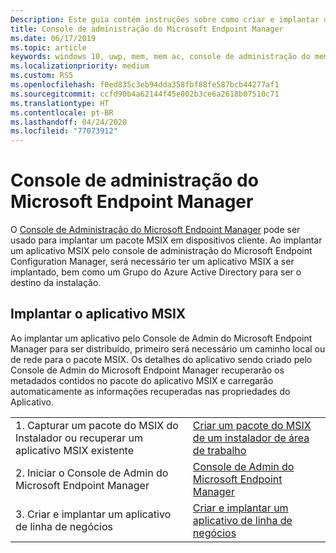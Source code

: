 ```yaml
---
Description: Este guia contém instruções sobre como criar e implantar um aplicativo MSIX com o Console de Administração do Microsoft Endpoint Manager
title: Console de administração do Microsoft Endpoint Manager
ms.date: 06/17/2019
ms.topic: article
keywords: windows 10, uwp, mem, mem ac, console de administração do mem, aplicativo
ms.localizationpriority: medium
ms.custom: RS5
ms.openlocfilehash: f0ed835c3eb94dda358fbf88fe587bcb44277af1
ms.sourcegitcommit: ccfd90b4a62144f45e002b3ce6a2618b07510c71
ms.translationtype: HT
ms.contentlocale: pt-BR
ms.lasthandoff: 04/24/2020
ms.locfileid: "77073912"
---
```

# <a name="microsoft-endpoint-manager-admin-console"></a>Console de administração do Microsoft Endpoint Manager
O [Console de Administração do Microsoft Endpoint Manager](https://devicemanagement.microsoft.com) pode ser usado para implantar um pacote MSIX em dispositivos cliente. Ao implantar um aplicativo MSIX pelo console de administração do Microsoft Endpoint Configuration Manager, será necessário ter um aplicativo MSIX a ser implantado, bem como um Grupo do Azure Active Directory para ser o destino da instalação.

## <a name="deploying-msix-application"></a>Implantar o aplicativo MSIX
Ao implantar um aplicativo pelo Console de Admin do Microsoft Endpoint Manager para ser distribuído, primeiro será necessário um caminho local ou de rede para o pacote MSIX. Os detalhes do aplicativo sendo criado pelo Console de Admin do Microsoft Endpoint Manager recuperarão os metadados contidos no pacote do aplicativo MSIX e carregarão automaticamente as informações recuperadas nas propriedades do Aplicativo.

|||
|-----|------|
| 1. Capturar um pacote do MSIX do Instalador ou recuperar um aplicativo MSIX existente | [Criar um pacote do MSIX de um instalador de área de trabalho](../packaging-tool/create-app-package-msi-vm.md)  |
| 2. Iniciar o Console de Admin do Microsoft Endpoint Manager | [Console de Admin do Microsoft Endpoint Manager](https://devicemanagement.microsoft.com) |
| 3. Criar e implantar um aplicativo de linha de negócios | [Criar e implantar um aplicativo de linha de negócios](https://docs.microsoft.com/intune/apps/lob-apps-windows) |
